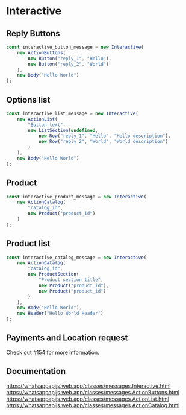 # Interactive

## Reply Buttons

```ts
const interactive_button_message = new Interactive(
    new ActionButtons(
        new Button("reply_1", "Hello"),
        new Button("reply_2", "World")
    ),
    new Body("Hello World")
);
```

## Options list

```ts
const interactive_list_message = new Interactive(
    new ActionList(
        "Button text",
        new ListSection(undefined,
            new Row("reply_1", "Hello", "Hello description"),
            new Row("reply_2", "World", "World description")
        )
    ),
    new Body("Hello World")
);
```

## Product

```ts
const interactive_product_message = new Interactive(
    new ActionCatalog(
        "catalog_id",
        new Product("product_id")
    )
);
```

## Product list

```ts
const interactive_catalog_message = new Interactive(
    new ActionCatalog(
        "catalog_id",
        new ProductSection(
            "Product section title",
            new Product("product_id"),
            new Product("product_id")
        )
    ),
    new Body("Hello World"),
    new Header("Hello World Header")
);
```

## Payments and Location request

Check out [#154](https://github.com/Secreto31126/whatsapp-api-js/issues/154) for more information.

## Documentation

https://whatsappapijs.web.app/classes/messages.Interactive.html
https://whatsappapijs.web.app/classes/messages.ActionButtons.html
https://whatsappapijs.web.app/classes/messages.ActionList.html
https://whatsappapijs.web.app/classes/messages.ActionCatalog.html
